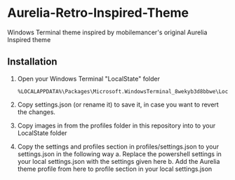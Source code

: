# Aurelia-Retro-Inspired-Theme
Windows Terminal theme inspired by mobilemancer's original Aurelia Inspired theme

## Installation

1. Open your Windows Terminal "LocalState" folder

   ```
   %LOCALAPPDATA%\Packages\Microsoft.WindowsTerminal_8wekyb3d8bbwe\LocalState
   ```

2. Copy settings.json (or rename it) to save it, in case you want to revert the changes.

3. Copy images in from the profiles folder in this repository into to your LocalState folder

4. Copy the settings and profiles section in profiles/settings.json to your settings.json in the following way
  a. Replace the powershell settings in your local settings.json with the settings given here
  b. Add the Aurelia theme profile from here to profile section in your local settings.json